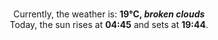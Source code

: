<p  align="center"><br/>Currently, the weather is: <b> 19°C, <i>broken clouds</i></b></br>Today, the sun rises at <b>04:45</b> and sets at <b>19:44</b>.</p>